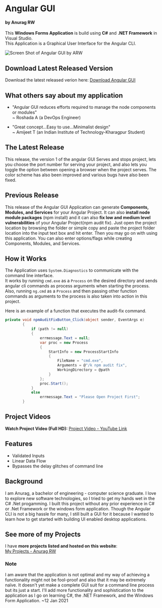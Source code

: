 # Angular GUI
#### by Anurag RW

This **Windows Forms Application** is build using **C#** and **.NET Framework** in Visual Studio.\
This Application is a Graphical User Interface for the Angular CLI.

![Screen Shot of Angular GUI by ARW](http://anuragw.online/AngularGuiAnragWankhede.png)

## Download Latest Released Version
Download the latest released verion here:
[Download Angular GUI](https://github.com/AshRW/AngularGUI/releases/download/1.0/AngularGUI.v1.exe)

## What others say about my application
- "Angular GUI reduces efforts required to manage the node components or modules"\
   ~ Roshada A (a DevOps Engineer)
  
- "Great concept...Easy to use...Minimalist design"\
   ~ Amijeet T (an Indian Institute of Technology-Kharagpur Student)

## The Latest Release
This release, the version 1 of the angular GUI Serves and stops project, lets you choose the port number for serving your project, and also lets you toggle the option between opening a browser when the project serves. The color scheme has also been improved and various bugs have also been fixed.

## Previous Release
This release of the Angular GUI Application can generate **Components, Modules, and Services** for your Angular Project. It can also **install node module packages** (npm install) and it can also **fix low and medium level vulnerabilities** of your Angular Project(npm audit fix).
Just open the project location by browsing the folder or simple copy and paste the project folder location into the input text box and hit enter. Then you may go on with using this application. You can also enter options/flags while creating Components, Modules, and Services.

## How it Works

The Application uses `System.Diagnostics` to communicate with the command line interface.\
It works by running `cmd.exe` as a `Process` on the desired directory and sends angular cli commands as process arguments when starting the process.
Also, running `ng.cmd` as a `Process` and then passing other function commands as arguments to the process is also taken into action in this project.

Here is an example of a function that executes the audit-fix command.
```c#
private void npmAuditFixButton_Click(object sender, EventArgs e)
        {
            if (path != null)
            {
                errmessage.Text = null;
                var proc = new Process
                {
                    StartInfo = new ProcessStartInfo
                    {
                        FileName = "cmd.exe",
                        Arguments = @"/k npm audit fix",
                        WorkingDirectory = @path
                    }
                };
                proc.Start();
            }
            else
                errmessage.Text = "Please Open Project First";
        }
```

## Project Videos
**Watch Project Video (Full HD):**
[Project Video - YouTube Link](https://youtu.be/yd1dWbCStYw)

## Features
* Validated Inputs
* Linear Data Flow
* Bypasses the delay glitches of command line

## Background
I am Anurag, a bachelor of engineering - computer science graduate. I love to explore new software technologies, so I tried to get my hands wet in the C# .Net progamming. I built this project without any prior experience in C# or .Net Framework or the windows form application. Though the Angular CLI is not a big hassle for many, I still built a GUI for it because I wanted to learn how to get started with building UI enabled desktop applications.

## See more of my Projects
I have **more projects listed and hosted on this website**:\
[My Projects - Anurag RW](https://hosted-project-list.web.app/)

### Note
I am aware that the application is not optimal and my way of achieving a functionality might not be fool-proof and also that it may be extremely naïve. It doesn't yet make a complete GUI suit for a command line process but its just a start. I'll add more functionality and sophistication to the application as I go on learning C#, the .NET Framework, and the Windows Form Application. ~12 Jan 2021
